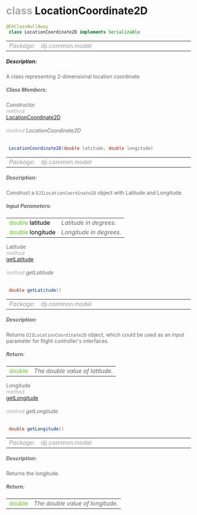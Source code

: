 <div class="article"><h1 ><font color="#AAA">class </font>LocationCoordinate2D</h1></div>

~~~java
@EXClassNullAway
 class LocationCoordinate2D implements Serializable 
~~~

<html><table class="table-supportedby"><tr valign="top"><td width=15%><font color="#999"><i>Package:</i></td><td width=85%><font color="#999">dji.common.model</td></tr></table></html>



##### Description:



<font color="#666">A class representing 2-dimensional location coordinate



##### Class Members:

<div class="api-row" id="djiflightcontroller_djilocationcoordinate2d_constructor"><div class="api-col left">Constructor</div><div class="api-col middle" style="color:#AAA">method</div><div class="api-col right"><a class="trigger" href="#djiflightcontroller_djilocationcoordinate2d_constructor_inline">LocationCoordinate2D</a></div></div><div class="inline-doc" id="djiflightcontroller_djilocationcoordinate2d_constructor_inline"

><div class="article"><h6 ><font color="#AAA">method </font>LocationCoordinate2D</h6></div>

~~~java
 LocationCoordinate2D(double latitude, double longitude) 
~~~

<html><table class="table-supportedby"><tr valign="top"><td width=15%><font color="#999"><i>Package:</i></td><td width=85%><font color="#999">dji.common.model</td></tr></table></html>



##### Description:



<font color="#666">Construct a <code>DJILocationCoordinate2D</code> object with Latitude and Longitude.



##### Input Parameters:

<html><table class="table-inline-parameters"><tr valign="top"><td><font color="#70BF41">double <font color="#000">latitude</td><td><font color="#666"><i>Latitude in degrees.</i></td></tr><tr valign="top"><td><font color="#70BF41">double <font color="#000">longitude</td><td><font color="#666"><i>Longitude in degrees.</i></td></tr></table></html></div>

<div class="api-row" id="djiflightcontroller_djilocationcoordinate2d_getlatitude"><div class="api-col left">Latitude</div><div class="api-col middle" style="color:#AAA">method</div><div class="api-col right"><a class="trigger" href="#djiflightcontroller_djilocationcoordinate2d_getlatitude_inline">getLatitude</a></div></div><div class="inline-doc" id="djiflightcontroller_djilocationcoordinate2d_getlatitude_inline"

><div class="article"><h6 ><font color="#AAA">method </font>getLatitude</h6></div>

~~~java
 double getLatitude() 
~~~

<html><table class="table-supportedby"><tr valign="top"><td width=15%><font color="#999"><i>Package:</i></td><td width=85%><font color="#999">dji.common.model</td></tr></table></html>



##### Description:



<font color="#666">Returns <code>DJILocationCoordinate2D</code> object, which could be used as an input parameter for flight controller's interfaces.



##### Return:

<html><table class="table-inline-parameters"><tr valign="top"><td><font color="#70BF41">double</td><td><font color="#666"><i>The double value of latitude.</i></td></tr></table></html></div>

<div class="api-row" id="djiflightcontroller_djilocationcoordinate2d_getlongitude"><div class="api-col left">Longitude</div><div class="api-col middle" style="color:#AAA">method</div><div class="api-col right"><a class="trigger" href="#djiflightcontroller_djilocationcoordinate2d_getlongitude_inline">getLongitude</a></div></div><div class="inline-doc" id="djiflightcontroller_djilocationcoordinate2d_getlongitude_inline"

><div class="article"><h6 ><font color="#AAA">method </font>getLongitude</h6></div>

~~~java
 double getLongitude() 
~~~

<html><table class="table-supportedby"><tr valign="top"><td width=15%><font color="#999"><i>Package:</i></td><td width=85%><font color="#999">dji.common.model</td></tr></table></html>



##### Description:



<font color="#666">Returns the longitude.



##### Return:

<html><table class="table-inline-parameters"><tr valign="top"><td><font color="#70BF41">double</td><td><font color="#666"><i>The double value of longitude.</i></td></tr></table></html></div>


